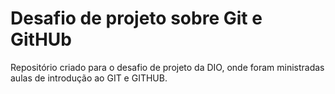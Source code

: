 # Desafio de projeto sobre Git e GitHUb

Repositório criado para o desafio de projeto da DIO, onde foram ministradas aulas de introdução ao GIT e GITHUB. 

